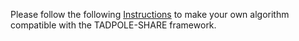 Please follow the following [Instructions](https://docs.google.com/document/d/18rUQRi0rIelpNtDNJqYhPYbNhD20-zszSwKuHNUtPuk/edit?usp=sharing) to make your own algorithm compatible with the TADPOLE-SHARE framework.